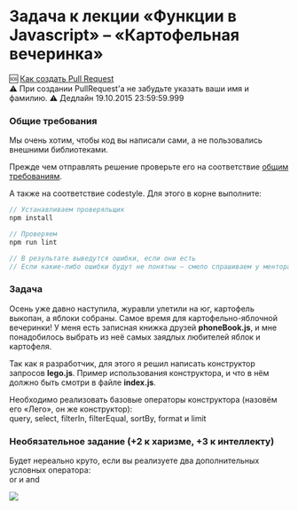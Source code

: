 # Задача к лекции «Функции в Javascript» – «Картофельная вечеринка»

:sos: [Как создать Pull Request](https://github.com/urfu-2015/guides/blob/master/how-to-pull-request.md)  
:warning: При создании PullRequest'а не забудьте указать ваши имя и фамилию.
:warning: Дедлайн 19.10.2015 23:59:59.999

### Общие требования

Мы очень хотим, чтобы код вы написали сами, а не пользовались внешними библиотеками.

Прежде чем отправлять решение проверьте его на соответствие [общим требованиям](https://github.com/urfu-2015/guides/blob/master/js-codestyle.md).

А также на соответствие codestyle. Для этого в корне выполните:

```js
// Устанавливаем проверяльщик
npm install

// Проверяем
npm run lint

// В результате выведутся ошибки, если они есть
// Если какие-либо ошибки будут не понятны – смело спрашиваем у ментора
```

### Задача

Осень уже давно наступила, журавли улетили на юг, картофель выкопан, а яблоки собраны.
Самое время для картофельно-яблочной вечеринки! У меня есть записная книжка друзей
__phoneBook.js__, и мне понадобилось выбрать из неё самых заядлых любителей яблок
и картофеля.

Так как я разработчик, для этого я решил написать конструктор запросов __lego.js__.
Пример использования конструктора, и что в нём должно быть смотри в файле __index.js__.

Необходимо реализовать базовые операторы конструктора (назовём его «Лего»,
он же конструктор):  
query, select, filterIn, filterEqual, sortBy, format и limit

### Необязательное задание (+2 к харизме, +3 к интеллекту)

Будет нереально круто, если вы реализуете два дополнительных условных оператора:   
or и and


![](https://static50.cmtt.ru/tj_articles_2/kickstarter-potato-salad-party/31/ff2ckickstarter-potato-salad-party-5429083669e3b.jpg)
